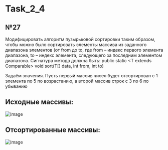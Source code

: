 # Task_2_4
## №27
Модифицировать алгоритм пузырьковой сортировки таким образом, чтобы можно 
было сортировать элементы массива из заданного диапазона элементов (от from до to, 
где from – индекс первого элемента диапазона, to – индекс элемента, следующего за 
последним элементом диапазона. Сигнатура метода должна быть:
public static <T extends Comparable<T>> void sort(T[] data, int from, int to)

Задаём значения. Пусть первый массив чисел будет отсортирован с 1 элемента по 5 по возрастанию, а второй массив строк с 3 по 6 по убыванию

 ## Исходные массивы:
  ![image](https://user-images.githubusercontent.com/90501362/162473090-fe3c0c5f-16e2-407c-a0a8-f31557a16bd3.png)
## Отсортированные массивы:
  ![image](https://user-images.githubusercontent.com/90501362/162473107-44a87bf2-2344-445d-8ee5-03911155d562.png)


